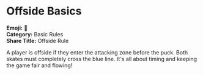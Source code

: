 # Offside Basics

**Emoji:** 🚫  
**Category:** Basic Rules  
**Share Title:** Offside Rule

A player is offside if they enter the attacking zone before the puck. Both skates must completely cross the blue line. It's all about timing and keeping the game fair and flowing!
